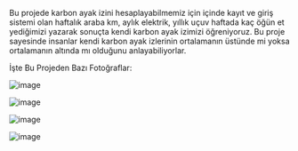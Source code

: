 Bu projede karbon ayak izini hesaplayabilmemiz için içinde kayıt ve giriş sistemi olan haftalık araba km, aylık elektrik, yıllık uçuv haftada kaç öğün et yediğimizi yazarak sonuçta kendi karbon ayak izimizi öğreniyoruz. Bu proje sayesinde insanlar kendi karbon ayak izlerinin ortalamanın üstünde mi yoksa ortalamanın altında mı olduğunu anlayabiliyorlar.

İşte Bu Projeden Bazı Fotoğraflar:

![image](https://github.com/user-attachments/assets/b3978990-d3c6-4b07-b9b7-d1ae048d1a73)

![image](https://github.com/user-attachments/assets/09da8563-65ca-4a34-93df-ed7615ab88df)

![image](https://github.com/user-attachments/assets/01e266d5-976c-4807-9741-36fd1838409e)

![image](https://github.com/user-attachments/assets/a95ccd91-24ce-424e-b4b4-0643b93b7c6a)




